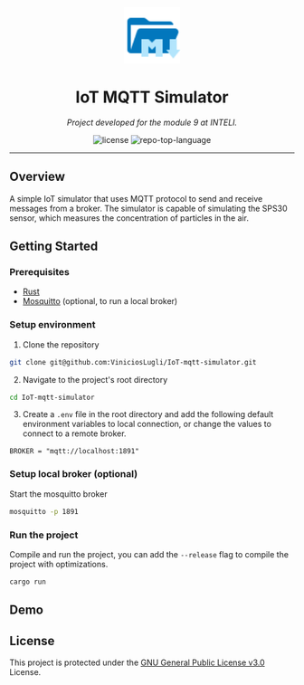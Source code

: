 <p align="center">
  <img src="https://raw.githubusercontent.com/PKief/vscode-material-icon-theme/ec559a9f6bfd399b82bb44393651661b08aaf7ba/icons/folder-markdown-open.svg" width="100" alt="project-logo">
</p>
<p align="center">
	<h1 align="center">IoT MQTT Simulator</h1>
</p>
<p align="center">
	<em> Project developed for the module 9 at INTELI.</em>
</p>
<p align="center">
	<img src="https://img.shields.io/github/license/ViniciosLugli/IoT-mqtt-simulator?style=default&logo=opensourceinitiative&logoColor=white&color=78DCE8" alt="license">
	<img src="https://img.shields.io/github/languages/top/ViniciosLugli/IoT-mqtt-simulator?style=default&color=78DCE8" alt="repo-top-language">

---

## Overview

A simple IoT simulator that uses MQTT protocol to send and receive messages from a broker. The simulator is capable of simulating the SPS30 sensor, which measures the concentration of particles in the air.

## Getting Started

### Prerequisites

-   [Rust](https://www.rust-lang.org/tools/install)
-   [Mosquitto](https://mosquitto.org/download/) (optional, to run a local broker)

### Setup environment

1. Clone the repository

```bash
git clone git@github.com:ViniciosLugli/IoT-mqtt-simulator.git
```

2. Navigate to the project's root directory

```bash
cd IoT-mqtt-simulator
```

3. Create a `.env` file in the root directory and add the following default environment variables to local connection, or change the values to connect to a remote broker.

```shell
BROKER = "mqtt://localhost:1891"
```

### Setup local broker (optional)

Start the mosquitto broker

```bash
mosquitto -p 1891
```

### Run the project

Compile and run the project, you can add the `--release` flag to compile the project with optimizations.

```bash
cargo run
```

## Demo

## License

This project is protected under the [GNU General Public License v3.0](https://choosealicense.com/licenses/gpl-3.0/) License.

